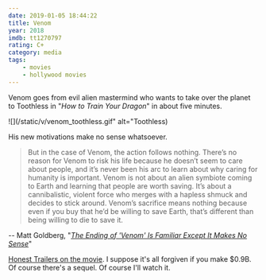 ```yaml
---
date: 2019-01-05 18:44:22
title: Venom
year: 2018
imdb: tt1270797
rating: C+
category: media
tags:
    - movies
    - hollywood movies
---
```


Venom goes from evil alien mastermind who wants to take over the planet to Toothless in "_How to Train Your Dragon_" in about five minutes.

![](/static/v/venom_toothless.gif" alt="Toothless)

His new motivations make no sense whatsoever.

> But in the case of Venom, the action follows nothing. There’s no reason for Venom to risk his life because he doesn’t seem to care about people, and it’s never been his arc to learn about why caring for humanity is important. Venom is not about an alien symbiote coming to Earth and learning that people are worth saving. It’s about a cannibalistic, violent force who merges with a hapless shmuck and decides to stick around. Venom’s sacrifice means nothing because even if you buy that he’d be willing to save Earth, that’s different than being willing to die to save it.

-- Matt Goldberg, "[_The Ending of 'Venom' Is Familiar Except It Makes No Sense_](http://collider.com/venom-ending-explained/#images)"

[Honest Trailers on the movie](https://www.youtube.com/watch?v=zCcS8wrNZos). I suppose it's all forgiven if you make $0.9B. Of course there's a sequel. Of course I'll watch it.
